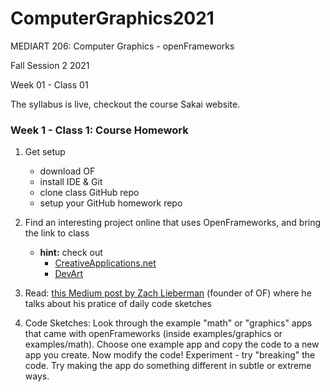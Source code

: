 # ComputerGraphics2021

MEDIART 206: Computer Graphics - openFrameworks
	
Fall Session 2 2021	 

Week 01 - Class 01

The syllabus is live, checkout the course Sakai website.

### Week 1 - Class 1: Course Homework

1. Get setup
   - download OF
   - install IDE & Git
   - clone class GitHub repo
   - setup your GitHub homework repo

2. Find an interesting project online that uses OpenFrameworks, and bring the link to class
   - __hint:__ check out
     - [CreativeApplications.net](http://www.creativeapplications.net/category/openframeworks/)
     - [DevArt](https://devart.withgoogle.com/#/?q=openframeworks)

3. Read: [this Medium post by Zach Lieberman](https://medium.com/@zachlieberman/daily-sketches-2016-28586d8f008e) (founder of OF) where he talks about his pratice of daily code sketches

4. Code Sketches: Look through the example "math" or "graphics" apps that came with openFrameworks (inside examples/graphics or examples/math). Choose one example app and copy the code to a new app you create. Now modify the code! Experiment - try "breaking" the code. Try making the app do something different in subtle or extreme ways.
